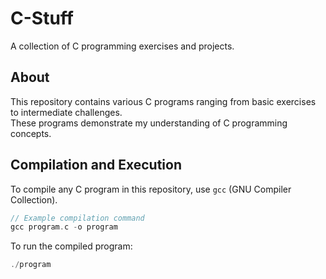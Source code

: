 # C-Stuff  
A collection of C programming exercises and projects.

## About  
This repository contains various C programs ranging from basic exercises to intermediate challenges.  
These programs demonstrate my understanding of C programming concepts.

## Compilation and Execution  
To compile any C program in this repository, use `gcc` (GNU Compiler Collection).  

```c
// Example compilation command
gcc program.c -o program
````

To run the compiled program:
```c
./program
````
